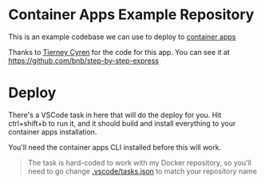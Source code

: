 # Container Apps Example Repository

This is an example codebase we can use to deploy to [container apps](https://github.com/arschles/containerscaler)

Thanks to [Tierney Cyren](https://github.com/bnb) for the code for this app. You can see it at https://github.com/bnb/step-by-step-express

# Deploy

There's a VSCode task in here that will do the deploy for you. Hit ctrl+shift+b to run it, and it should build and install everything to your container apps installation.

You'll need the container apps CLI installed before this will work.

>The task is hard-coded to work with my Docker repository, so you'll need to go change [.vscode/tasks.json](./vscode/tasks.json) to match your repository name
